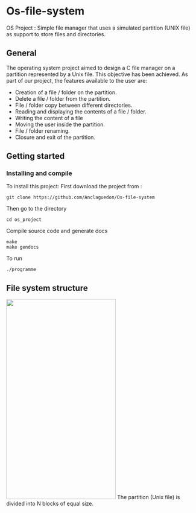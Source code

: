 # Os-file-system
OS Project : Simple file manager that uses a simulated partition (UNIX file) as support to store files and directories. 

## General
The operating system project aimed to design a C file manager on a partition represented by a Unix file.
This objective has been achieved. As part of our project, the features available to the user are:
* Creation of a file / folder on the partition.
* Delete a file / folder from the partition.
* File / folder copy between different directories.
* Reading and displaying the contents of a file / folder.
* Writing the content of a file
* Moving the user inside the partition.
* File / folder renaming.
* Closure and exit of the partition.

## Getting started
### Installing and compile
To install this project:
First download the project from :
```
git clone https://github.com/Anclaguedon/Os-file-system
```

Then go to the directory
```
cd os_project
```

Compile source code and generate docs
```
make
make gendocs
```
To run
```
./programme
```

## File system structure
<img src="https://github.com/Anclaguedon/Os-file-system/blob/master/docs/file_system_structure.png" width="290" height="530">
The partition (Unix file) is divided into N blocks of equal size.
